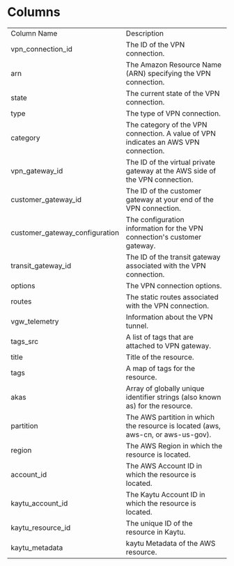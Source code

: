 # Columns  

<table>
	<tr><td>Column Name</td><td>Description</td></tr>
	<tr><td>vpn_connection_id</td><td>The ID of the VPN connection.</td></tr>
	<tr><td>arn</td><td>The Amazon Resource Name (ARN) specifying the VPN connection.</td></tr>
	<tr><td>state</td><td>The current state of the VPN connection.</td></tr>
	<tr><td>type</td><td>The type of VPN connection.</td></tr>
	<tr><td>category</td><td>The category of the VPN connection. A value of VPN indicates an AWS VPN connection.</td></tr>
	<tr><td>vpn_gateway_id</td><td>The ID of the virtual private gateway at the AWS side of the VPN connection.</td></tr>
	<tr><td>customer_gateway_id</td><td>The ID of the customer gateway at your end of the VPN connection.</td></tr>
	<tr><td>customer_gateway_configuration</td><td>The configuration information for the VPN connection&#39;s customer gateway.</td></tr>
	<tr><td>transit_gateway_id</td><td>The ID of the transit gateway associated with the VPN connection.</td></tr>
	<tr><td>options</td><td>The VPN connection options.</td></tr>
	<tr><td>routes</td><td>The static routes associated with the VPN connection.</td></tr>
	<tr><td>vgw_telemetry</td><td>Information about the VPN tunnel.</td></tr>
	<tr><td>tags_src</td><td>A list of tags that are attached to VPN gateway.</td></tr>
	<tr><td>title</td><td>Title of the resource.</td></tr>
	<tr><td>tags</td><td>A map of tags for the resource.</td></tr>
	<tr><td>akas</td><td>Array of globally unique identifier strings (also known as) for the resource.</td></tr>
	<tr><td>partition</td><td>The AWS partition in which the resource is located (aws, aws-cn, or aws-us-gov).</td></tr>
	<tr><td>region</td><td>The AWS Region in which the resource is located.</td></tr>
	<tr><td>account_id</td><td>The AWS Account ID in which the resource is located.</td></tr>
	<tr><td>kaytu_account_id</td><td>The Kaytu Account ID in which the resource is located.</td></tr>
	<tr><td>kaytu_resource_id</td><td>The unique ID of the resource in Kaytu.</td></tr>
	<tr><td>kaytu_metadata</td><td>kaytu Metadata of the AWS resource.</td></tr>
</table>